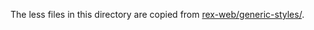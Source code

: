 The less files in this directory are copied from [rex-web/generic-styles/](https://github.com/openstax/rex-web/tree/master/generic-styles/).